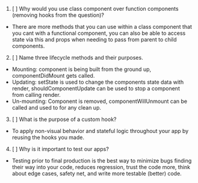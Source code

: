 1. [ ] Why would you use class component over function components (removing hooks from the question)?

  - There are more methods that you can use within a class component that you cant with a functional component, you can also be able to access state via this and props when needing to pass from parent to child components.

2. [ ] Name three lifecycle methods and their purposes.

  - Mounting: component is being built from the ground up, componentDidMount gets called.
  - Updating: setState is used to change the components state data with render, shouldComponentUpdate can be used to stop a component from calling render.
  - Un-mounting: Component is removed, componentWillUnmount can be called and used to for any clean up.

3. [ ] What is the purpose of a custom hook?

  - To apply non-visual behavior and stateful logic throughout your app by reusing the hooks you made.

4. [ ] Why is it important to test our apps?

  - Testing prior to final production is the best way to minimize bugs finding their way into your code, reduces regression, trust the code more, think about edge cases, safety net, and write more testable (better) code.